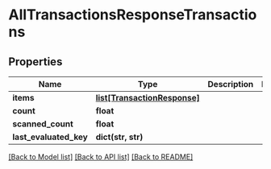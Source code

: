 # AllTransactionsResponseTransactions


## Properties
Name | Type | Description | Notes
------------ | ------------- | ------------- | -------------
**items** | [**list[TransactionResponse]**](TransactionResponse.md) |  | 
**count** | **float** |  | 
**scanned_count** | **float** |  | 
**last_evaluated_key** | **dict(str, str)** |  | 

[[Back to Model list]](../README.md#documentation-for-models) [[Back to API list]](../README.md#documentation-for-api-endpoints) [[Back to README]](../README.md)


